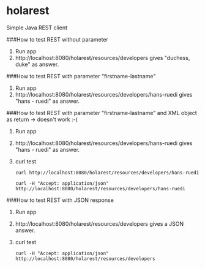 # holarest
Simple Java REST client

###How to test REST without parameter
1. Run app
1. http://localhost:8080/holarest/resources/developers gives "duchess, duke" as answer.

###How to test REST with parameter "firstname-lastname"
1. Run app
1. http://localhost:8080/holarest/resources/developers/hans-ruedi gives "hans - ruedi" as answer.

###How to test REST with parameter "firstname-lastname" and XML object as return -> doesn't work :-(
1. Run app
1. http://localhost:8080/holarest/resources/developers/hans-ruedi gives "hans - ruedi" as answer.
1. curl test
   
   ``curl http://localhost:8080/holarest/resources/developers/hans-ruedi``
   
   ``curl -H "Accept: application/json" http://localhost:8080/holarest/resources/developers/hans-ruedi``

###How to test REST with JSON response
1. Run app
1. http://localhost:8080/holarest/resources/developers gives a JSON answer.
1. curl test
   
   ``curl -H "Accept: application/json" http://localhost:8080/holarest/resources/developers``
